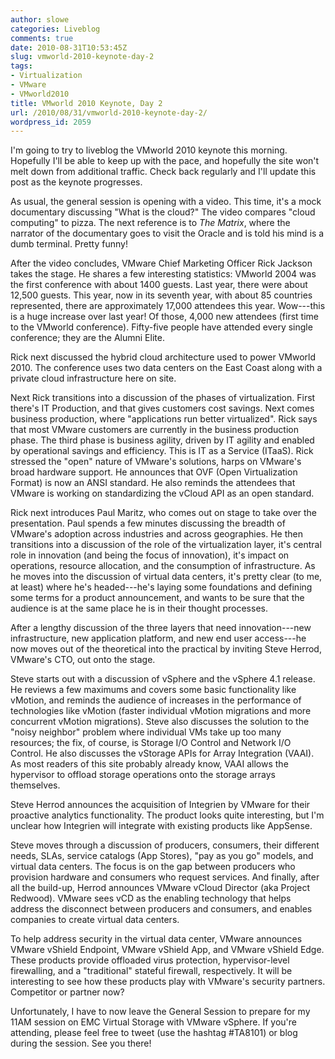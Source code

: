 ```yaml
---
author: slowe
categories: Liveblog
comments: true
date: 2010-08-31T10:53:45Z
slug: vmworld-2010-keynote-day-2
tags:
- Virtualization
- VMware
- VMworld2010
title: VMworld 2010 Keynote, Day 2
url: /2010/08/31/vmworld-2010-keynote-day-2/
wordpress_id: 2059
---
```


I'm going to try to liveblog the VMworld 2010 keynote this morning. Hopefully I'll be able to keep up with the pace, and hopefully the site won't melt down from additional traffic. Check back regularly and I'll update this post as the keynote progresses.

As usual, the general session is opening with a video. This time, it's a mock documentary discussing "What is the cloud?" The video compares "cloud computing" to pizza. The next reference is to _The Matrix_, where the narrator of the documentary goes to visit the Oracle and is told his mind is a dumb terminal. Pretty funny!

After the video concludes, VMware Chief Marketing Officer Rick Jackson takes the stage. He shares a few interesting statistics: VMworld 2004 was the first conference with about 1400 guests. Last year, there were about 12,500 guests. This year, now in its seventh year, with about 85 countries represented, there are approximately 17,000 attendees this year. Wow---this is a huge increase over last year! Of those, 4,000 new attendees (first time to the VMworld conference). Fifty-five people have attended every single conference; they are the Alumni Elite.

Rick next discussed the hybrid cloud architecture used to power VMworld 2010. The conference uses two data centers on the East Coast along with a private cloud infrastructure here on site.

Next Rick transitions into a discussion of the phases of virtualization. First there's IT Production, and that gives customers cost savings. Next comes business production, where "applications run better virtualized". Rick says that most VMware customers are currently in the business production phase. The third phase is business agility, driven by IT agility and enabled by operational savings and efficiency. This is IT as a Service (ITaaS). Rick stressed the "open" nature of VMware's solutions, harps on VMware's broad hardware support. He announces that OVF (Open Virtualization Format) is now an ANSI standard. He also reminds the attendees that VMware is working on standardizing the vCloud API as an open standard.

Rick next introduces Paul Maritz, who comes out on stage to take over the presentation. Paul spends a few minutes discussing the breadth of VMware's adoption across industries and across geographies. He then transitions into a discussion of the role of the virtualization layer, it's central role in innovation (and being the focus of innovation), it's impact on operations, resource allocation, and the consumption of infrastructure. As he moves into the discussion of virtual data centers, it's pretty clear (to me, at least) where he's headed---he's laying some foundations and defining some terms for a product announcement, and wants to be sure that the audience is at the same place he is in their thought processes.

After a lengthy discussion of the three layers that need innovation---new infrastructure, new application platform, and new end user access---he now moves out of the theoretical into the practical by inviting Steve Herrod, VMware's CTO, out onto the stage.

Steve starts out with a discussion of vSphere and the vSphere 4.1 release. He reviews a few maximums and covers some basic functionality like vMotion, and reminds the audience of increases in the performance of technologies like vMotion (faster individual vMotion migrations and more concurrent vMotion migrations). Steve also discusses the solution to the "noisy neighbor" problem where individual VMs take up too many resources; the fix, of course, is Storage I/O Control and Network I/O Control. He also discusses the vStorage APIs for Array Integration (VAAI). As most readers of this site probably already know, VAAI allows the hypervisor to offload storage operations onto the storage arrays themselves.

Steve Herrod announces the acquisition of Integrien by VMware for their proactive analytics functionality. The product looks quite interesting, but I'm unclear how Integrien will integrate with existing products like AppSense.

Steve moves through a discussion of producers, consumers, their different needs, SLAs, service catalogs (App Stores), "pay as you go" models, and virtual data centers. The focus is on the gap between producers who provision hardware and consumers who request services. And finally, after all the build-up, Herrod announces VMware vCloud Director (aka Project Redwood). VMware sees vCD as the enabling technology that helps address the disconnect between producers and consumers, and enables companies to create virtual data centers.

To help address security in the virtual data center, VMware announces VMware vShield Endpoint, VMware vShield App, and VMware vShield Edge. These products provide offloaded virus protection, hypervisor-level firewalling, and a "traditional" stateful firewall, respectively. It will be interesting to see how these products play with VMware's security partners. Competitor or partner now?

Unfortunately, I have to now leave the General Session to prepare for my 11AM session on EMC Virtual Storage with VMware vSphere. If you're attending, please feel free to tweet (use the hashtag #TA8101) or blog during the session. See you there!
